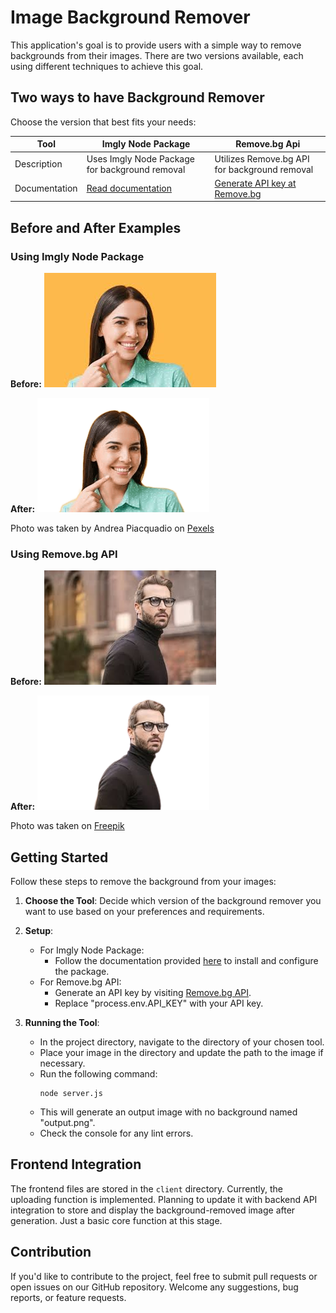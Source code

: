 # Image Background Remover

This application's goal is to provide users with a simple way to remove backgrounds from their images. There are two versions available, each using different techniques to achieve this goal.

## Two ways to have Background Remover

Choose the version that best fits your needs:

Tool | Imgly Node Package | Remove.bg Api |
--- | --- | --- |
Description | Uses Imgly Node Package for background removal | Utilizes Remove.bg API for background removal |
Documentation | [Read documentation](https://www.npmjs.com/package/@imgly/background-removal-node) | [Generate API key at Remove.bg](https://www.remove.bg/api#remove-background) |

## Before and After Examples

### Using Imgly Node Package

**Before:**
![Before Image 1](https://github.com/nathan-dinh-dev/image-background-remover/blob/main/imgly%20version/original-image.jpg)

**After:**
![After Image 1](https://github.com/nathan-dinh-dev/image-background-remover/blob/main/imgly%20version/output.png)

Photo was taken by Andrea Piacquadio on [Pexels](https://www.pexels.com/photo/man-standing-near-building-white-black-turtleneck-shirt-874158/)

### Using Remove.bg API

**Before:**
![Before Image 2](https://github.com/nathan-dinh-dev/image-background-remover/blob/main/removebg%20api%20version/original-image.jpg)

**After:**
![After Image 2](https://github.com/nathan-dinh-dev/image-background-remover/blob/main/removebg%20api%20version/output.png)

Photo was taken on [Freepik](https://www.freepik.com/free-photos-vectors/person-smiling-orange-shirt/3#uuid=36049045-dba8-40ba-84aa-bf4b5aa4154e)

## Getting Started

Follow these steps to remove the background from your images:

1. **Choose the Tool**: Decide which version of the background remover you want to use based on your preferences and requirements.
   
2. **Setup**:
   - For Imgly Node Package:
     - Follow the documentation provided [here](https://www.npmjs.com/package/@imgly/background-removal-node) to install and configure the package.
   - For Remove.bg API:
     - Generate an API key by visiting [Remove.bg API](https://www.remove.bg/api#remove-background).
     - Replace "process.env.API_KEY" with your API key.

3. **Running the Tool**:
   - In the project directory, navigate to the directory of your chosen tool.
   - Place your image in the directory and update the path to the image if necessary.
   - Run the following command:
     ```
     node server.js
     ```
   - This will generate an output image with no background named "output.png".
   - Check the console for any lint errors.

## Frontend Integration

The frontend files are stored in the `client` directory. Currently, the uploading function is implemented. Planning to update it with backend API integration to store and display the background-removed image after generation. Just a basic core function at this stage.

## Contribution

If you'd like to contribute to the project, feel free to submit pull requests or open issues on our GitHub repository. Welcome any suggestions, bug reports, or feature requests.

